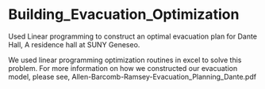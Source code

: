 # Building_Evacuation_Optimization
Used Linear programming to construct an optimal evacuation plan for Dante Hall, A residence hall at SUNY Geneseo.

We used linear programming optimization routines in excel to solve this problem. For more information on how we constructed our evacuation model, please see, Allen-Barcomb-Ramsey-Evacuation_Planning_Dante.pdf

